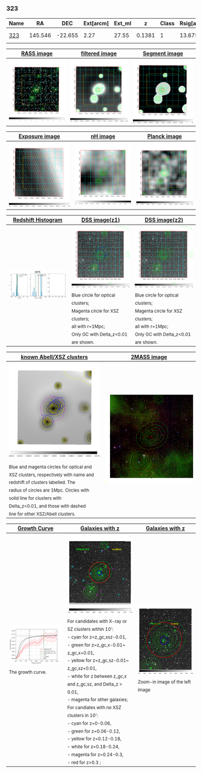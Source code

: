 <div STYLE="page-break-after: always;"></div>

### 323

|Name          |RA          |DEC      | Ext[arcm] | Ext_ml | z    | Class| Rsig[arcmin] | CRsig[c/s] | CR500[c/s] | R500[Mpc] |L500[erg/s]|F500[erg/s/cm^2]| M500[Msun]|Tx[keV]|beta|GC(XSZ,Delta_z<0.01)| GC(OPT,Delta_z<0.01)|GC|alias|
|--------------|------------|------------|---|---|-----------|--------|------|------|----|----|----|----|----|----|----|----|----|----|---|
|[323](script/323.md)     | 145.546       | -22.655       | 2.27    | 27.55   | 0.1381 | 1   | 13.675 |0.163 |0.151 |0.967 |1.416e+44 |2.787e-12 |2.937e+14 |4.348 |0.520 |-, |Wen, A, |Tar, A, |t075|

|[RASS image](../image/323/323_img.pdf)|[filtered image](../image/323/323_fil.pdf)|[Segment image](../image/323/323_seg.pdf)|
|-------------------|--------------------|-------------------|
| <img src="../image/323/323_img.png" width="300">  | <img src="../image/323/323_fil.png" width="300">   | <img src="../image/323/323_seg.png" width="300">  |

|[Exposure image](../image/323/323_mex.pdf)| [nH image](../image/323/323_nh.pdf)| [Planck image](../image/323/323_p.pdf)|
|-------------------|--------------------|-------------------|
|<img src="../image/323/323_mex.png" width="300">   | <img src="../image/323/323_nh.png" width="300">    | <img src="../image/323/323_p.png" width="300"> |

|[Redshift Histogram](../image/323/323_zg.pdf) | [DSS image(z1)](../image/323/323_dss_z1.pdf)      |  [DSS image(z2)](../image/323/323_dss_z2.pdf)    |
|-------------------|--------------------|-------------------|
|<img src="../image/323/323_zg.png" width="300"> |<img src="../image/323/323_dss_z1.png" width="300"> <sub><br>Blue circle for optical clusters; <br>Magenta circle for XSZ clusters; <br>all with r=1Mpc; <br>Only GC with Delta_z<0.01 are shown. </sub>| <img src="../image/323/323_dss_z2.png" width="300"><sub><br>Blue circle for optical clusters; <br>Magenta circle for XSZ clusters; <br>all with r=1Mpc; <br>Only GC with Delta_z<0.01 are shown. </sub> |

|[known Abell/XSZ clusters](../image/323/323_m.pdf) | [2MASS image](../image/323/323_2mass.pdf)      |
|-------------------|-------------------|
|<img src=../image/323/323_m.png width="300"> <sub><br>Blue and magenta circles for optical and <br>XSZ clusters, respectively with name and <br>redshift of clusters labelled. The <br>radius of circles are 1Mpc. Circles with <br>solid line for clusters with <br>Delta_z<0.01, and those with dashed <br>line for other XSZ/Abell clusters.        </sub>|<img src="../image/323/323_2mass.png" width="300">  |

|[Growth Curve](../image/323/323_gca_all.png) |[Galaxies with z](../image/323/323_opt_ned.pdf) |[Galaxies with z](../image/323/323_opt_ned_zoom.pdf) |
|-------------------|-------------------|-------------------|
| <img src="../image/323/323_gca_all.png" width="300"> <sub><br>The growth curve.</sub>| <img src=../image/323/323_opt_ned.png width="300"> <br><sub> For candidates with X-ray or SZ clusters within 10': <br> - cyan for z<z_gc,xsz-0.01, <br> - green for z=z_gc,x-0.01~ z_gc,x+0.01, <br> - yellow for z=z_gc,sz-0.01~ z_gc,sz+0.01, <br> - white for z between z_gc,x and z_gc,sz, and Delta_z > 0.01, <br> - magenta for other galaxies; <br>For candiates with no XSZ clusters in 10': <br> - cyan for z=0-0.06, <br> - green for z=0.06-0.12, <br> - yellow for z=0.12-0.18, <br> - white for z=0.18-0.24, <br> - magenta for z=0.24-0.3, <br> - red for z>0.3 ;  </sub>|<img src=../image/323/323_opt_ned_zoom.png width="300">  <br><sub> Zoom-in image of the left image</sub>|




